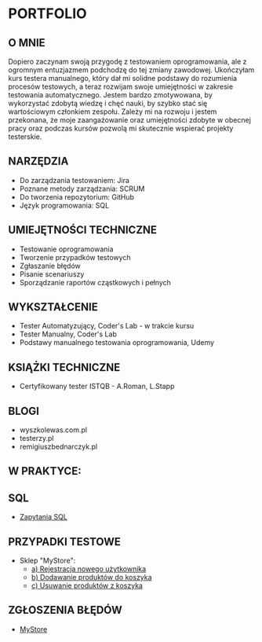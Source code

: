 # PORTFOLIO
## O MNIE
Dopiero zaczynam swoją przygodę z testowaniem oprogramowania, ale z ogromnym entuzjazmem podchodzę do tej zmiany zawodowej. Ukończyłam kurs testera manualnego, który dał mi solidne podstawy do rozumienia procesów testowych, a teraz rozwijam swoje umiejętności w zakresie testowania automatycznego.
Jestem bardzo zmotywowana, by wykorzystać zdobytą wiedzę i chęć nauki, by szybko stać się wartościowym członkiem zespołu. Zależy mi na rozwoju i jestem przekonana, że moje zaangażowanie oraz umiejętności zdobyte w obecnej pracy oraz podczas kursów pozwolą mi skutecznie wspierać projekty testerskie.
## NARZĘDZIA
* Do zarządzania testowaniem: Jira
* Poznane metody zarządzania: SCRUM
* Do tworzenia repozytorium: GitHub
* Język programowania: SQL
## UMIEJĘTNOŚCI TECHNICZNE
* Testowanie oprogramowania
* Tworzenie przypadków testowych
* Zgłaszanie błędów
* Pisanie scenariuszy
* Sporządzanie raportów cząstkowych i pełnych
## WYKSZTAŁCENIE
* Tester Automatyzujący, Coder's Lab - w trakcie kursu
* Tester Manualny, Coder's Lab
* Podstawy manualnego testowania oprogramowania, Udemy
## KSIĄŻKI TECHNICZNE
* Certyfikowany tester ISTQB - A.Roman, L.Stapp
## BLOGI
* wyszkolewas.com.pl
* testerzy.pl
* remigiuszbednarczyk.pl
## W PRAKTYCE:
## SQL 
* [Zapytania SQL](https://docs.google.com/document/d/1OwDcvkhdXYEsWW839Aom4vHjr9EtCHl_21ejZs1P5io/edit?usp=sharing)
## PRZYPADKI TESTOWE
* Sklep "MyStore":
  * [a) Rejestracja nowego użytkownika](https://docs.google.com/document/d/19BLM_ORDP080cZRq4dJbBtTGDtQVShYlulMjcShvxMU/edit?usp=sharing)
  * [b) Dodawanie produktów do koszyka](https://docs.google.com/document/d/1ngf4xXL8ukEtuiJtxk1Pzq1xNDuUtyo7g046Ah_L4II/edit?usp=sharing)
  * [c) Usuwanie produktów z koszyka](https://docs.google.com/document/d/1fLKYoAX-MoSnz6QOylpSIO04ZdvW0gwoJ2XF5QL-DEk/edit?usp=sharing)
## ZGŁOSZENIA BŁĘDÓW 
* [MyStore](https://docs.google.com/document/d/1mmlZPI6RZLL6UOjpzRFDjuAYaCxgABXDAUrgz0fxCQU/edit?usp=sharing)
